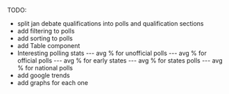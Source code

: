 TODO:
- split jan debate qualifications into polls and qualification sections
- add filtering to polls
- add sorting to polls
- add Table component
- Interesting polling stats
--- avg % for unofficial polls
--- avg % for official polls
--- avg % for early states
--- avg % for states polls
--- avg % for national polls
- add google trends
- add graphs for each one